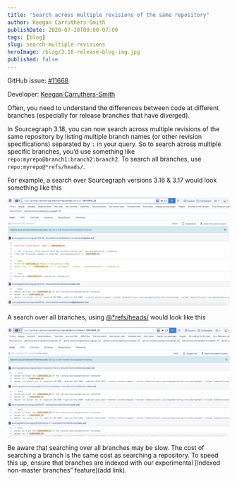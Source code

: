 ```yaml
---
title: "Search across multiple revisions of the same repository"
author: Keegan Carruthers-Smith
publishDate: 2020-07-20T00:00-07:00
tags: [blog]
slug: search-multiple-revisions
heroImage: /blog/3.18-release-blog-img.jpg
published: false
---
```


GitHub issue: [#11668](https://github.com/sourcegraph/sourcegraph/issues/11668)

Developer: [Keegan Carruthers-Smith](https://github.com/keegancsmith)

Often, you need to understand the differences between code at different branches (especially for release branches that have diverged).

In Sourcegraph 3.18, you can now search across multiple revisions of the same repository by listing multiple branch names (or other revision specifications) separated by `:` in your query. So to search across multiple specific branches, you’d use something like `repo:myrepo@branch1:branch2:branch2`. To search all branches, use `repo:myrepo@*refs/heads/`.

For example, a search over Sourcegraph versions 3.16 & 3.17 would look something like this

![search over Sourcegraph versions 3.16 and 3.17](images/searchacrossrev1.png)

A search over all branches, using [@\*refs/heads/](https://sourcegraph.com/search?q=repo:%5Egithub.com/sourcegraph/sourcegraph%24%40*refs/heads/+CONTAINER_ID&patternType=literal&case=yes) would look like this

![search over all branches using @*refs/heads/](images/searchacrossrev2.png)

Be aware that searching over all branches may be slow. The cost of searching a branch is the same cost as searching a repository. To speed this up, ensure that branches are indexed with our experimental [Indexed non-master branches” feature](add link).
